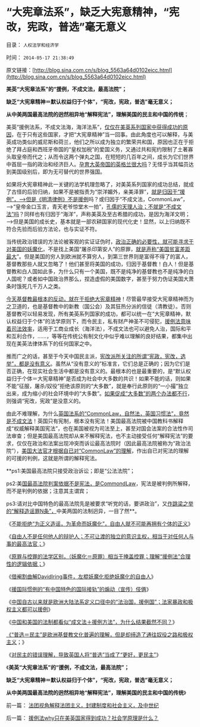 # “大宪章法系”，缺乏大宪意精神，“宪改，宪政，普选”毫无意义

目录： `人权法学和经济学` 

时间： `2014-05-17 21:38:49` 

原文链接：[http://blog.sina.com.cn/s/blog_5563a64d0102eicc.html](http://blog.sina.com.cn/s/blog_5563a64d0102eicc.html)

**美英“大宪章法系”的“援例，不成文法，最高法院”；**

**缺乏“大宪章精神＝默认权益归于个体”，“宪改，宪政，普选”毫无意义；**

**从中美两国最高法院的迥然相异地“解释宪法”，理解美国的民主和中国的传统**；

美英“援例法系，不成文法海，海洋法系”，[仅仅在美英系列国家中获得成功的原因](../../../2014/5/16/援例法why只在美英国家得到成功？社会学原理是什么？.md)，在于只有这些国家，才把“大宪章精神”当一回事。由此角度也可以解释，与美英成功类似的威尼斯和荷兰，他们之所以成为独立的繁荣共和国，原因也正在于拒绝了拜占庭和西班牙帝国的“皇权加税”的爱国义务，又通过共和宪约限制了土著寡头取皇帝而代之；从而令这两个弹丸之国，在短短的几百年之间，成长为它们世界中首屈一指的政治和经济巨人。[孕育大英帝国的英格兰很大吗](../../../2011/8/18/无敌舰队和小英王国的殖民地.md)？无怪乎当其幅员达到美国级别后，即为无可替代的世界强国。

如果将大宪章精神此一关键的法学机理忽略了，对美英系列国家的成功总结，就成了古怪的后验归纳，如果不是被指责为“崇洋媚外，亲美泽罪”，[就是归因于“援例”，——>但是《明清律例》不是援例](../../../2014/5/15/援例法的合理性和合法性的唯一的逻辑根据.md)吗？或归因于“不成文法，CommonLaw”，——>“皇帝金口玉言，青天老爷惊堂木一拍”，[孔儒的天理人治；不就是“不成文法”吗](../../../2009/6/22/国学儒教的科学精华在无私的服从美德.md)？同样也有归因于“海洋”，声称美英及至古希腊的成功，是因为海洋文明；——>但是美国的成长史，基本就是一部农耕国家的现代化史！显然，以上归纳既不符合先验而后验方法论，也与实证不符。

当传统政治错误的方法论被客观的实证证伪时，[政治正确的必要性，就可能寻求于对美国的妖魔化](../../../2011/1/19/“妖魔化美国”有全球“统一战线”.md)，不是找上美国“屠杀印第安人”的原罪，[就是声称“美国贫富差距最大](../../../2011/10/15/客观衡量个人财产“贫富差距”的标准不存在.md)”。但是美国的穷人到欧洲就不算穷人，到第三世界则是富得不得了的富人，基督教那些人就又忽略了！他们甚至将美国的成功，归因于基督教！白人！但是基督教和白人国如此多，为什么只有一个美国，既不是纯净的基督教也不是纯净的白人国呢？或者如中国政治界那么，捏造虚假的美国数字，甚至于努力伪证美国大萧条时饿死几千万人之类。

[今天基督教最根本的反动，就在于拒绝大宪章精神](../../../2014/4/9/普沃斯教授《民主和市场》，冒充的数学和滥用的博弈论.md)！尽管最早接受大宪章精神而为之卫道的，也是基督教中的新教（国公会）及其狂热分派的信徒（清教徒）。否则基督教可以轻易发现，所有美英系列国家的成功，都可以统一在“大宪章精神，默认权益归于个体”的法学原则下，而令民主，私有财产神圣不可侵犯，[援例法意味着司法效率](../../../2012/4/2/罗马法中的东方特色和现代援例法.md)，适用于工商业成长（海洋法），不成文法也可以避免人治，国际和平和互利合作，……，等等在传统公有制文化中似乎难以理解的良好结果，都集中出现在美英法律体系下的任何国家之中。

推而广之的话，甚至于今天中国民主派，[宪改派所关注的所谓“宪政，宪改，选举”，都是没有意义](../../../2013/7/25/预设了共识前提的“民主＝专制＝宪政”确实是邪路！通往奴役之路！.md)。虽然从“没有意义的”标准言，它们总是正确的；因为它们是否正确，在现实社会生活中都是没有意义的。最根本的也是最重要的，是“默认权益归于个体＝大宪章精神”是否成为社会中大多数的共识！如果不能的话，则如果不能“征服，屠杀/奴役”拒绝该原则的“大多数”，就是奉行此原则的“一小撮”独立出来，成为缩小的社会环境中的“大多数”。[如果促成“大多数”的两个办法都不行](../../../2012/12/5/民主进程千万不要走到“宪改，政改”的邪路上；.md)，则强调“宪改，宪政”是没意义的。

由此不难理解，为什么[英国法系的“CommonLaw，自然法，英国习惯法”，竟然是不成文法](../../../2013/9/9/“法治力量源自何处”的根本答案.md)！英国只有宪制，根本没有宪法！美国最高法院被中国教科书解释成“权威解释美国宪法”，也在美国被视为司法至上，甚至对国会法案的合法性作司法审查；但是美国最高法院却从来不解释宪法，也不主动接受任何“解释宪法”的要求，仅仅在政治和法案出现冲突而诉讼最高法院时（因此最高法院被称为“政治法院”），[美国大法官才根据自已对“CommonLaw”的理解](../../../2013/7/29/法制与法治，EdwardCoke和孟德斯鸠的共识和分歧；.md)，作出自已对宪法的理解的可援的判例，这就是所谓的解释宪法。

**ps1:美国最高法院只接受政治诉讼；即是“公法法院”；

ps2:美[国最高法院判案依据不是宪法，是CommondLaw](../../../2013/10/30/最高法院不代表最高的合法性，但背书了最高的不合法性.md)，宪法是被判例所解释，而不是判例的依据；注意其主谓宾；

ps3:请对比中国特色的最高法院先是被要求“听党的话，要讲政治”，又[作跳梁之举的“解释造谣罪N条”，](../../../2013/9/30/“其他”特色的口袋罪的非法性，成文法的缺陷，援例法的科学性.md)中美两国的法制迥异，一目了然**。

《[不能拒绝“为正义造谣，为革命而妖魔化”，自由人就不可能再拥有个体的正义](../../../2014/5/10/实事求是的自由人，必定会被标准答案围剿和妖魔化.md)》

《[自由人不是任何他人的辩护人；不可让渡的独立的意识主权，相当于对任何人与事的最高法官；](../../../2014/5/11/自由人如果不能拒绝妖魔化，自已就将随之被妖魔化.md)》

《[原罪与控罪的法学区别，（妖魔化＝原罪）相当于掩盖控罪；理解“援例法”合理性的逻辑依据；](../../../2014/5/12/原罪与控罪的法学区别,（妖魔化＝原罪）相当于掩盖控罪.md)》

《[借阉割曲解DavidIring事件，左棍妖魔化拒绝妖魔化的自由人](../../../2014/5/13/借阉割曲解DavidIring细节，纳粹左棍妖魔化实事求是的自由人.md)》

《[援国际惯例的“有中国特色的国际接轨”的煽动（宣传）伎俩](../../../2014/5/14/援国际惯例的“有中国特色的国际接轨”的煽动伎俩.md)》

《[中国自古以来就是欧洲大陆法系定义口径中的“法治国，援例国”；法家暴政和极权主义都可以援例](../../../2014/5/15/援例法的合理性和合法性的唯一的逻辑根据.md)》

《[中国和美国的法制都看似“成文法＋援例方法”，为什么结果截然不同？](../../../2014/5/16/援例法why只在美英国家得到成功？社会学原理是什么？.md)》

[《“普选＝民主”是欧洲基督教文化普遍的理解，但是却缔造了通往奴役之路和极权主义](../../../2014/4/25/英国司法独立背后的君主权力，君主立宪的意义.md)；》

《[对民主的错误理解，导致英国人将“普选”当成了“更好，更民主”](../../../2014/5/17/英国民主不是人民的意愿，英国民主长期不反映“大多数利益”.md)》

《**美英“大宪章法系”的“援例，不成文法，最高法院”；**

**缺乏“大宪章精神＝默认权益归于个体”，“宪改，宪政，普选”毫无意义；**

**从中美两国最高法院的迥然相异地“解释宪法”，理解美国的民主和中国的传统**》

前一篇： [法团视角解释法团主义，封建制度和社会主义，及中世纪](../../../2014/5/18/法团视角解释法团主义，封建制度和社会主义，及中世纪.md)

后一篇： [援例法why只在美英国家得到成功？社会学原理是什么？](../../../2014/5/16/援例法why只在美英国家得到成功？社会学原理是什么？.md)

